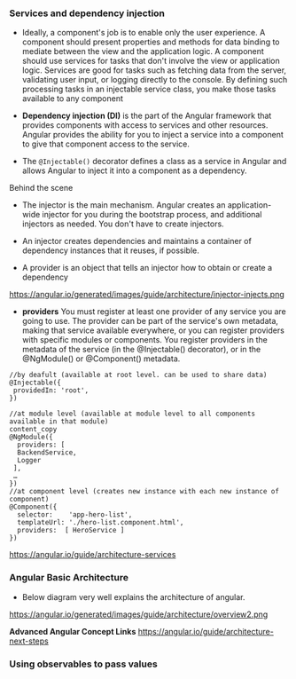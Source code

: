 ### Services and dependency injection

- Ideally, a component's job is to enable only the user experience. A component should present properties and methods for data binding to mediate between the view and the application logic. A component should use services for tasks that don't involve the view or application logic. Services are good for tasks such as fetching data from the server, validating user input, or logging directly to the console. By defining such processing tasks in an injectable service class, you make those tasks available to any component

- **Dependency injection (DI)** is the part of the Angular framework that provides components with access to services and other resources. Angular provides the ability for you to inject a service into a component to give that component access to the service.

- The ```@Injectable()``` decorator defines a class as a service in Angular and allows Angular to inject it into a component as a dependency.

Behind the scene 
- The injector is the main mechanism. Angular creates an application-wide injector for you during the bootstrap process, and additional injectors as needed. You don't have to create injectors.

- An injector creates dependencies and maintains a container of dependency instances that it reuses, if possible.

- A provider is an object that tells an injector how to obtain or create a dependency

https://angular.io/generated/images/guide/architecture/injector-injects.png

- **providers** You must register at least one provider of any service you are going to use. The provider can be part of the service's own metadata, making that service available everywhere, or you can register providers with specific modules or components. You register providers in the metadata of the service (in the @Injectable() decorator), or in the @NgModule() or @Component() metadata.

```
//by deafult (available at root level. can be used to share data)
@Injectable({
 providedIn: 'root',
})

//at module level (available at module level to all components available in that module)
content_copy
@NgModule({
  providers: [
  BackendService,
  Logger
 ],
 …
})
//at component level (creates new instance with each new instance of component)
@Component({
  selector:    'app-hero-list',
  templateUrl: './hero-list.component.html',
  providers:  [ HeroService ]
})
```
https://angular.io/guide/architecture-services

### Angular Basic Architecture

- Below diagram very well explains the architecture of angular.

https://angular.io/generated/images/guide/architecture/overview2.png

**Advanced Angular Concept Links** https://angular.io/guide/architecture-next-steps

### Using observables to pass values